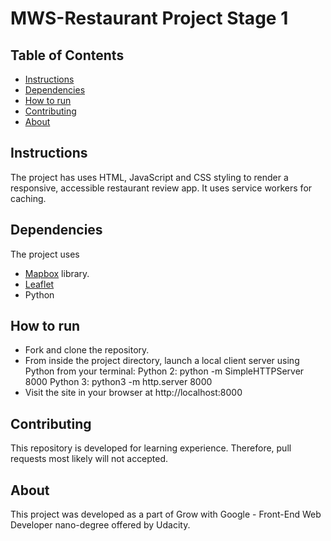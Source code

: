 # MWS-Restaurant Project Stage 1

## Table of Contents

* [Instructions](#instructions)
* [Dependencies](#dependencies)
* [How to run](#how-to-run)
* [Contributing](#contributing)
* [About](#about)

## Instructions

The project has uses HTML, JavaScript and CSS styling to render a responsive, accessible restaurant review app.
It uses service workers for caching.

## Dependencies

The project uses
* [Mapbox](https://api.mapbox.com) library.
* [Leaflet](https://unpkg.com/leaflet@1.3.1/dist/leaflet.css)
* Python

## How to run
* Fork and clone the repository.
* From inside the project directory, launch a local client server using Python from your terminal:
Python 2: python -m SimpleHTTPServer 8000
Python 3: python3 -m http.server 8000
* Visit the site in your browser at http://localhost:8000

## Contributing

This repository is developed for learning experience. Therefore, pull requests most likely will not accepted.

## About

This project was developed as a part of Grow with Google - Front-End Web Developer nano-degree offered by Udacity.
